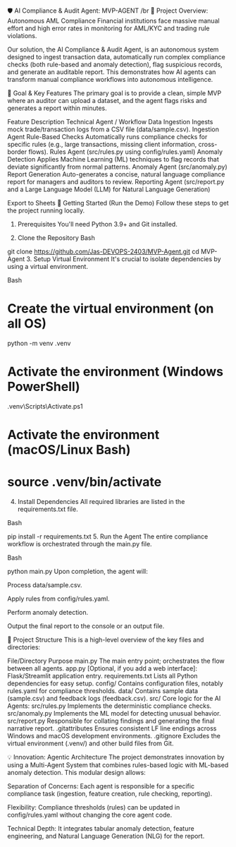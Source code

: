 🛡️ AI Compliance & Audit Agent: MVP-AGENT /br
🌟 Project Overview: Autonomous AML Compliance
Financial institutions face massive manual effort and high error rates in monitoring for AML/KYC and trading rule violations.

Our solution, the AI Compliance & Audit Agent, is an autonomous system designed to ingest transaction data, automatically run complex compliance checks (both rule-based and anomaly detection), flag suspicious records, and generate an auditable report. This demonstrates how AI agents can transform manual compliance workflows into autonomous intelligence.

🎯 Goal & Key Features
The primary goal is to provide a clean, simple MVP where an auditor can upload a dataset, and the agent flags risks and generates a report within minutes.

Feature	Description	Technical Agent / Workflow
Data Ingestion	Ingests mock trade/transaction logs from a CSV file (data/sample.csv).	Ingestion Agent
Rule-Based Checks	Automatically runs compliance checks for specific rules (e.g., large transactions, missing client information, cross-border flows).	Rules Agent (src/rules.py using config/rules.yaml)
Anomaly Detection	Applies Machine Learning (ML) techniques to flag records that deviate significantly from normal patterns.	Anomaly Agent (src/anomaly.py)
Report Generation	Auto-generates a concise, natural language compliance report for managers and auditors to review.	Reporting Agent (src/report.py and a Large Language Model (LLM) for Natural Language Generation)

Export to Sheets
🚀 Getting Started (Run the Demo)
Follow these steps to get the project running locally.

1. Prerequisites
You'll need Python 3.9+ and Git installed.

2. Clone the Repository
Bash

git clone https://github.com/Jas-DEVOPS-2403/MVP-Agent.git
cd MVP-Agent
3. Setup Virtual Environment
It's crucial to isolate dependencies by using a virtual environment.

Bash

# Create the virtual environment (on all OS)
python -m venv .venv

# Activate the environment (Windows PowerShell)
.venv\Scripts\Activate.ps1

# Activate the environment (macOS/Linux Bash)
# source .venv/bin/activate
4. Install Dependencies
All required libraries are listed in the requirements.txt file.

Bash

pip install -r requirements.txt
5. Run the Agent
The entire compliance workflow is orchestrated through the main.py file.

Bash

python main.py
Upon completion, the agent will:

Process data/sample.csv.

Apply rules from config/rules.yaml.

Perform anomaly detection.

Output the final report to the console or an output file.

📁 Project Structure
This is a high-level overview of the key files and directories:

File/Directory	Purpose
main.py	The main entry point; orchestrates the flow between all agents.
app.py	[Optional, if you add a web interface]: Flask/Streamlit application entry.
requirements.txt	Lists all Python dependencies for easy setup.
config/	Contains configuration files, notably rules.yaml for compliance thresholds.
data/	Contains sample data (sample.csv) and feedback logs (feedback.csv).
src/	Core logic for the AI Agents:
src/rules.py	Implements the deterministic compliance checks.
src/anomaly.py	Implements the ML model for detecting unusual behavior.
src/report.py	Responsible for collating findings and generating the final narrative report.
.gitattributes	Ensures consistent LF line endings across Windows and macOS development environments.
.gitignore	Excludes the virtual environment (.venv/) and other build files from Git.


💡 Innovation: Agentic Architecture
The project demonstrates innovation by using a Multi-Agent System that combines rules-based logic with ML-based anomaly detection. This modular design allows:

Separation of Concerns: Each agent is responsible for a specific compliance task (ingestion, feature creation, rule checking, reporting).

Flexibility: Compliance thresholds (rules) can be updated in config/rules.yaml without changing the core agent code.

Technical Depth: It integrates tabular anomaly detection, feature engineering, and Natural Language Generation (NLG) for the report.
